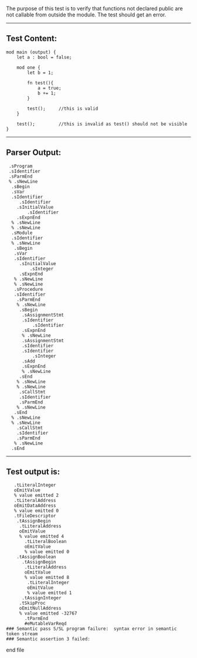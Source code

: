 The purpose of this test is to verify that functions not declared public are not callable from outside the module. The test should get an error.

-------------------------


Test Content: 
-------------------------
```
mod main (output) {
    let a : bool = false;

    mod one {
        let b = 1;

        fn test(){
            a = true;
            b += 1;
        }

        test();     //this is valid
    }

    test();         //this is invalid as test() should not be visible
}
```
------------------------


Parser Output: 
-------------------------
```
 .sProgram
 .sIdentifier
 .sParmEnd
 % .sNewLine
  .sBegin
  .sVar
  .sIdentifier
     .sIdentifier
    .sInitialValue
        .sIdentifier
    .sExpnEnd
  % .sNewLine
  % .sNewLine
  .sModule
  .sIdentifier
  % .sNewLine
   .sBegin
   .sVar
   .sIdentifier
     .sInitialValue
         .sInteger
     .sExpnEnd
   % .sNewLine
   % .sNewLine
   .sProcedure
   .sIdentifier
    .sParmEnd
    % .sNewLine
     .sBegin
      .sAssignmentStmt
      .sIdentifier
          .sIdentifier
      .sExpnEnd
      % .sNewLine
      .sAssignmentStmt
      .sIdentifier
      .sIdentifier
          .sInteger
      .sAdd
      .sExpnEnd
      % .sNewLine
     .sEnd
    % .sNewLine
    % .sNewLine
     .sCallStmt
     .sIdentifier
     .sParmEnd
    % .sNewLine
   .sEnd
  % .sNewLine
  % .sNewLine
    .sCallStmt
    .sIdentifier
    .sParmEnd
   % .sNewLine
  .sEnd

```
------------------------

Test output is: 
-------------------------
```
   .tLiteralInteger
   oEmitValue
   % value emitted 2
   .tLiteralAddress
   oEmitDataAddress
   % value emitted 0
   .tFileDescriptor
    .tAssignBegin
     .tLiteralAddress
     oEmitValue
     % value emitted 4
       .tLiteralBoolean
       oEmitValue
       % value emitted 0
    .tAssignBoolean
      .tAssignBegin
       .tLiteralAddress
       oEmitValue
       % value emitted 8
        .tLiteralInteger
        oEmitValue
        % value emitted 1
      .tAssignInteger
     .tSkipProc
     oEmitNullAddress
     % value emitted -32767
       .tParmEnd
       #eMutableVarReqd
### Semantic pass S/SL program failure:  syntax error in semantic token stream
### Semantic assertion 3 failed: 

```



end file

